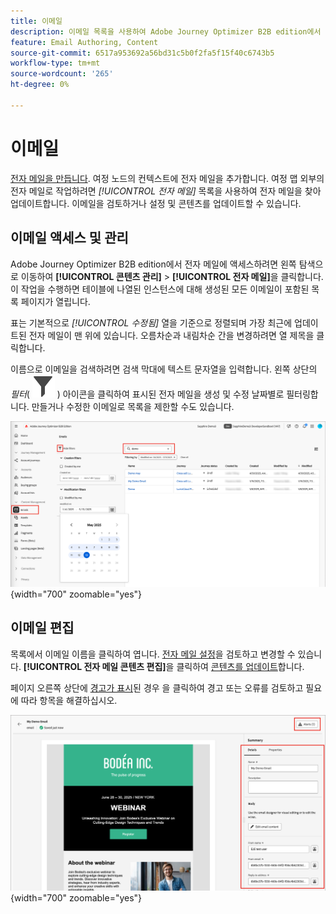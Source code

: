 ```yaml
---
title: 이메일
description: 이메일 목록을 사용하여 Adobe Journey Optimizer B2B edition에서 이메일 콘텐츠를 관리합니다. 여정 간 이메일을 쉽게 평가하고 업데이트할 수 있습니다.
feature: Email Authoring, Content
source-git-commit: 6517a953692a56bd31c5b0f2fa5f15f40c6743b5
workflow-type: tm+mt
source-wordcount: '265'
ht-degree: 0%

---
```


# 이메일

[전자 메일을 만듭니다](./add-email.md). 여정 노드의 컨텍스트에 전자 메일을 추가합니다. 여정 맵 외부의 전자 메일로 작업하려면 _[!UICONTROL 전자 메일]_ 목록을 사용하여 전자 메일을 찾아 업데이트합니다. 이메일을 검토하거나 설정 및 콘텐츠를 업데이트할 수 있습니다.

## 이메일 액세스 및 관리

Adobe Journey Optimizer B2B edition에서 전자 메일에 액세스하려면 왼쪽 탐색으로 이동하여 **[!UICONTROL 콘텐츠 관리]** > **[!UICONTROL 전자 메일]**&#x200B;을 클릭합니다. 이 작업을 수행하면 테이블에 나열된 인스턴스에 대해 생성된 모든 이메일이 포함된 목록 페이지가 열립니다.

표는 기본적으로 _[!UICONTROL 수정됨]_ 열을 기준으로 정렬되며 가장 최근에 업데이트된 전자 메일이 맨 위에 있습니다. 오름차순과 내림차순 간을 변경하려면 열 제목을 클릭합니다.

이름으로 이메일을 검색하려면 검색 막대에 텍스트 문자열을 입력합니다. 왼쪽 상단의 _필터_( ![필터 아이콘](../assets/do-not-localize/icon-filter.svg) ) 아이콘을 클릭하여 표시된 전자 메일을 생성 및 수정 날짜별로 필터링합니다. 만들거나 수정한 이메일로 목록을 제한할 수도 있습니다.

![전자 메일 템플릿 라이브러리에 액세스하고 이름 및 날짜별로 필터링합니다](./assets/emails-list-filtered.png){width="700" zoomable="yes"}

## 이메일 편집

목록에서 이메일 이름을 클릭하여 엽니다. [전자 메일 설정](./add-email.md#define-the-email-settings)을 검토하고 변경할 수 있습니다. **[!UICONTROL 전자 메일 콘텐츠 편집]**&#x200B;을 클릭하여 [콘텐츠를 업데이트](./email-authoring.md)합니다.

페이지 오른쪽 상단에 [경고가 표시](./add-email.md#check-alerts)된 경우 을 클릭하여 경고 또는 오류를 검토하고 필요에 따라 항목을 해결하십시오.

![업데이트를 위한 전자 메일 열기](./assets/email-open-update.png){width="700" zoomable="yes"}
